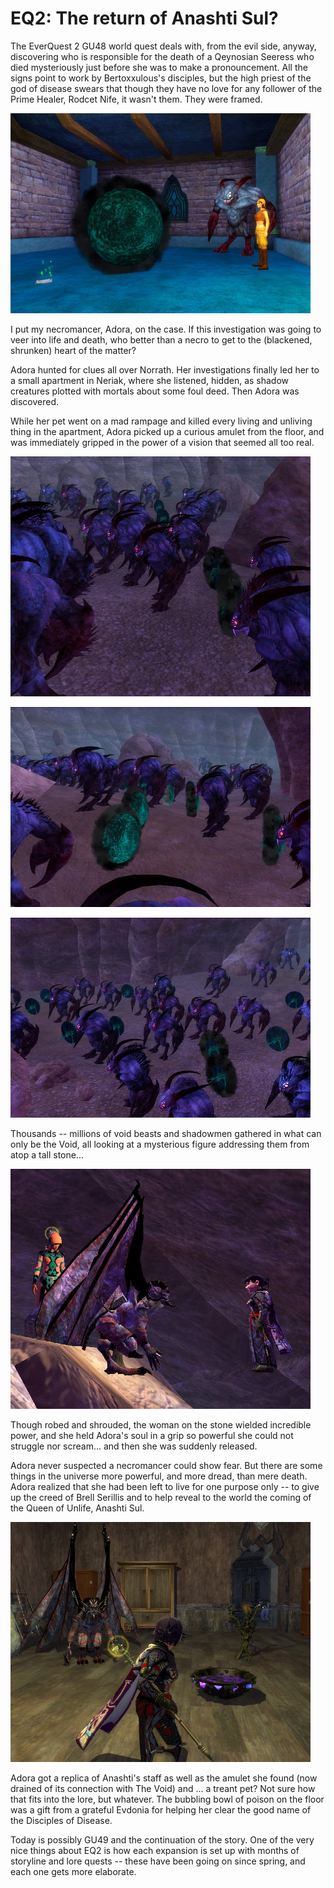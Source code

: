 # EQ2: The return of Anashti Sul?

The EverQuest 2 GU48 world quest deals with, from the evil side, anyway, discovering who is responsible for the death of a Qeynosian Seeress who died mysteriously just before she was to make a pronouncement. All the signs point to work by Bertoxxulous's disciples, but the high priest of the god of disease swears that though they have no love for any follower of the Prime Healer, Rodcet Nife, it wasn't them. They were framed.

![](../uploads/2008/10/everquest2-2008-10-06-22-41-21-45.jpg "everquest2-2008-10-06-22-41-21-45")

I put my necromancer, Adora, on the case. If this investigation was going to veer into life and death, who better than a necro to get to the (blackened, shrunken) heart of the matter?

Adora hunted for clues all over Norrath. Her investigations finally led her to a small apartment in Neriak, where she listened, hidden, as shadow creatures plotted with mortals about some foul deed. Then Adora was discovered.

While her pet went on a mad rampage and killed every living and unliving thing in the apartment, Adora picked up a curious amulet from the floor, and was immediately gripped in the power of a vision that seemed all too real.

![](../uploads/2008/10/everquest2-2008-10-06-22-45-12-69.jpg "everquest2-2008-10-06-22-45-12-69")

![](../uploads/2008/10/everquest2-2008-10-06-22-45-08-87.jpg "everquest2-2008-10-06-22-45-08-87")

![](../uploads/2008/10/everquest2-2008-10-06-22-45-21-44.jpg "everquest2-2008-10-06-22-45-21-44")

Thousands -- millions of void beasts and shadowmen gathered in what can only be the Void, all looking at a mysterious figure addressing them from atop a tall stone...

![](../uploads/2008/10/everquest2-2008-10-06-22-45-35-20.jpg "everquest2-2008-10-06-22-45-35-20")

Though robed and shrouded, the woman on the stone wielded incredible power, and she held Adora's soul in a grip so powerful she could not struggle nor scream... and then she was suddenly released.

Adora never suspected a necromancer could show fear. But there are some things in the universe more powerful, and more dread, than mere death. Adora realized that she had been left to live for one purpose only -- to give up the creed of Brell Serillis and to help reveal to the world the coming of the Queen of Unlife, Anashti Sul.

![](../uploads/2008/10/everquest2-2008-10-06-23-11-46-46.jpg "everquest2-2008-10-06-23-11-46-46")

Adora got a replica of Anashti's staff as well as the amulet she found (now drained of its connection with The Void) and ... a treant pet? Not sure how that fits into the lore, but whatever. The bubbling bowl of poison on the floor was a gift from a grateful Evdonia for helping her clear the good name of the Disciples of Disease.

Today is possibly GU49 and the continuation of the story. One of the very nice things about EQ2 is how each expansion is set up with months of storyline and lore quests -- these have been going on since spring, and each one gets more elaborate.


